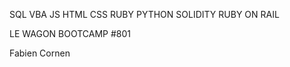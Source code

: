 SQL VBA JS HTML CSS RUBY PYTHON SOLIDITY RUBY ON RAIL

LE WAGON BOOTCAMP #801


<!---
Nikkei225/Nikkei225 is a ✨ special ✨ repository because its `README.md` (this file) appears on your GitHub profile.
You can click the Preview link to take a look at your changes.
--->

Fabien Cornen
